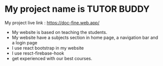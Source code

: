 # My project name is TUTOR BUDDY
My project live link : https://doc-fine.web.app/ 
* My website is based on teaching the students.
* My website have a subjects section in home page, a navigation bar and a login page
* I use react bootstrap in my website
* I use resct-firebase-hook
* get experienced with our best courses.